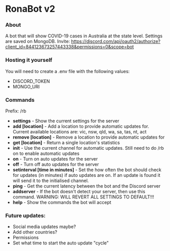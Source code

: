 # RonaBot v2
### About
A bot that will show COVID-19 cases in Australia at the state level. Settings are saved on MongoDB.
Invite: https://discord.com/api/oauth2/authorize?client_id=844123673257443338&permissions=0&scope=bot

### Hosting it yourself
You will need to create a .env file with the following values:
- DISCORD_TOKEN
- MONGO_URI

### Commands
Prefix: /rb
- **settings** - Show the current settings for the server
- **add [location]** - Add a location to provide automatic updates for. Current available locations are: vic, nsw, qld, wa, sa, tas, nt, act
- **remove [location]** - Remove a location to provide automatic updates for
- **get [location]** - Return a single location's statistics
- **init** - Use the current channel for automatic updates. Still need to do /rb on to enable automatic updates
- **on** - Turn on auto updates for the server
- **off** - Turn off auto updates for the server
- **setinterval [time in minutes]** - Set the how often the bot should check for updates (in minutes) if auto updates are on. If an update is found it will send it to the initialised channel.
- **ping** - Get the current latency between the bot and the Discord server
- **addserver** - If the bot doesn't detect your server, then use this command. WARNING: WILL REVERT ALL SETTINGS TO DEFAULT!!!
- **help** - Show the commands the bot will accept

### Future updates:
- Social media updates maybe?
- Add other countries?
- Permissions
- Set what time to start the auto update "cycle"
